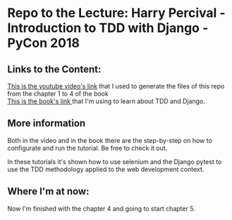 # Repo to the Lecture: Harry Percival - Introduction to TDD with Django - PyCon 2018

## Links to the Content:
[This is the youtube video's link](https://www.youtube.com/watch?v=_rLPDxpXIFc) that I used to generate the files of this repo from the chapter 1 to 4 of the book  
[This is the book's link ](https://www.obeythetestinggoat.com/book/pre-requisite-installations.html)that I'm using to learn about TDD and Django.

## More information

Both in the video and in the book there are the step-by-step on how to configurate and run the tutorial. Be free to check it out.

In these tutorials it's shown how to use selenium and the Django pytest to use the TDD methodology applied to the web development context.

## Where I'm at now:

Now I'm finished with the chapter 4 and going to start chapter 5.
